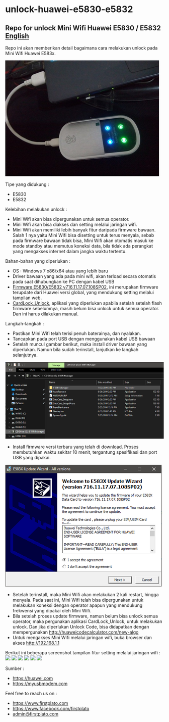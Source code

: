 # unlock-huawei-e5830-e5832
## Repo for unlock Mini Wifi Huawei E5830 / E5832 [English](https://github.com/FIRSTPLATO/unlock-huawei-e5830-e5832/blob/main/README_en.md)

Repo ini akan memberikan detail bagaimana cara melakukan unlock pada Mini Wifi Huawei E583x. 

![](https://raw.githubusercontent.com/FIRSTPLATO/unlock-huawei-e5830-e5832/main/img/1.jpg)

Tipe yang didukung :
- E5830
- E5832

Kelebihan melakukan unlock :
- Mini Wifi akan bisa dipergunakan untuk semua operator.
- Mini Wifi akan bisa diakses dan setting melalui jaringan wifi.
- Mini Wifi akan memiliki lebih banyak fitur daripada firmware bawaan. Salah 1 nya yaitu Mini Wifi bisa disetting untuk terus menyala, sebab pada firmware bawaan tidak bisa, Mini Wifi akan otomatis masuk ke mode standby atau memutus koneksi data, bila tidak ada perangkat yang mengakses internet dalam jangka waktu tertentu.

Bahan-bahan yang diperlukan :
- OS : Windows 7 x86/x64 atau yang lebih baru
- Driver bawaan yang ada pada mini wifi, akan terload secara otomatis pada saat dihubungkan ke PC dengan kabel USB
- [Firmware E5830/E5832 v716.11.17.07.108SP02](http://download.myusbmodem.com/home/Huawei%20Origional%20Firmwares/E5830/E583XUpdate_716.11.17.07.108SP02.exe), ini merupakan firmware terupdate dari Huawei versi global, yang mendukung setting melalui tampilan web.
- [CardLock_Unlock](http://download.myusbmodem.com/home/Huawei%20Origional%20Firmwares/E5830/CardLock_UnLock.exe), aplikasi yang diperlukan apabila setelah setelah flash firmware sebelumnya, masih belum bisa unlock untuk semua operator. Dan ini harus dilakukan manual.

Langkah-langkah :
- Pastikan Mini Wifi telah terisi penuh baterainya, dan nyalakan.
- Tancapkan pada port USB dengan menggunakan kabel USB bawaan
- Setelah muncul gambar berikut, maka install driver bawaan yang diperlukan. Namun bila sudah terinstall, lanjutkan ke langkah selanjutnya.

![](https://raw.githubusercontent.com/FIRSTPLATO/unlock-huawei-e5830-e5832/main/img/e5830-1-driver.PNG)

- Install firmware versi terbaru yang telah di download. Proses membutuhkan waktu sekitar 10 menit, tergantung spesifikasi dan port USB yang dipakai.

![](https://raw.githubusercontent.com/FIRSTPLATO/unlock-huawei-e5830-e5832/main/img/e5830-2-driver.PNG)

- Setelah terinstall, maka Mini Wifi akan melakukan 2 kali restart, hingga menyala. Pada saat ini, Mini Wifi telah bisa dipergunakan untuk melakukan koneksi dengan operator apapun yang mendukung frekwensi yang dipakai oleh Mini Wifi.
- Bila setelah proses update firmware, namun belum bisa unlock semua operator, maka pergunakan aplikasi CardLock_Unlock, untuk melakukan unlock. Dan jika diperlukan Unlock Code, bisa didapatkan dengan mempergunakan http://huaweicodecalculator.com/new-algo
- Untuk mengakses Mini Wifi melalui jaringan wifi, buka browser dan akses http://192.168.1.1

Berikut ini beberapa screenshot tampilan fitur setting melalui jaringan wifi :
![](https://raw.githubusercontent.com/dwizuna/unlock-huawei-e5830-e5832/main/img/1.png)
![](https://raw.githubusercontent.com/dwizuna/unlock-huawei-e5830-e5832/main/img/2.png)
![](https://raw.githubusercontent.com/dwizuna/unlock-huawei-e5830-e5832/main/img/3.png)
![](https://raw.githubusercontent.com/dwizuna/unlock-huawei-e5830-e5832/main/img/4.png)
![](https://raw.githubusercontent.com/dwizuna/unlock-huawei-e5830-e5832/main/img/5.png)
![](https://raw.githubusercontent.com/dwizuna/unlock-huawei-e5830-e5832/main/img/6.png)

Sumber :
- https://huawei.com
- https://myusbmodem.com

Feel free to reach us on :
- https://www.firstplato.com
- https://www.facebook.com/firstplato
- admin@firstplato.com
